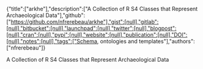 {"title":["arkhe"],"description":["A Collection of R S4 Classes that Represent Archaeological Data"],"github":["https://github.com/nfrerebeau/arkhe"],"gist":[null],"gitlab":[null],"bitbucket":[null],"launchpad":[null],"twitter":[null],"blogpost":[null],"cran":[null],"pypi":[null],"website":[null],"publication":[null],"DOI":[null],"notes":[null],"tags":["Schema, ontologies and templates"],"authors":["nfrerebeau"]}

A Collection of R S4 Classes that Represent Archaeological Data